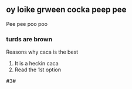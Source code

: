 ## oy loike grween cocka peep pee

Pee pee poo poo

### turds are brown

Reasons why caca is the best
1. It is a heckin caca
2. Read the 1st option

#3#
